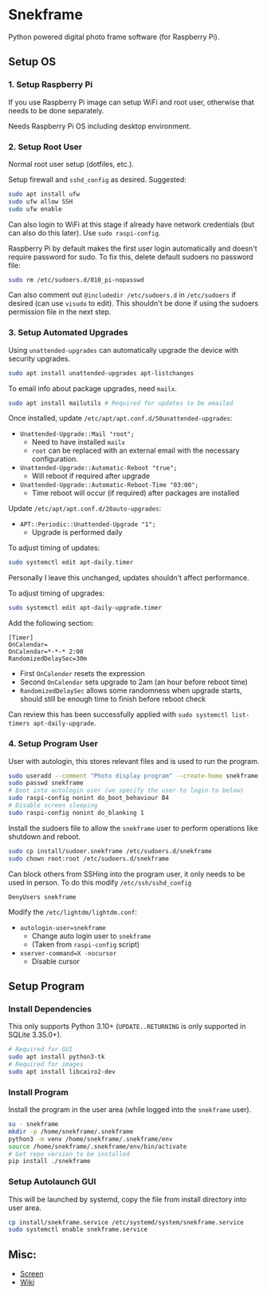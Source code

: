 # Snekframe
Python powered digital photo frame software (for Raspberry Pi).

## Setup OS

### 1. Setup Raspberry Pi
If you use Raspberry Pi image can setup WiFi and root user, otherwise that needs to be done separately.

Needs Raspberry Pi OS including desktop environment.

### 2. Setup Root User
Normal root user setup (dotfiles, etc.).

Setup firewall and `sshd_config` as desired. Suggested:
```bash
sudo apt install ufw
sudo ufw allow SSH
sudo ufw enable
```

Can also login to WiFi at this stage if already have network credentials (but can also do this later).
Use `sudo raspi-config`.

Raspberry Pi by default makes the first user login automatically and doesn't require password for sudo.
To fix this, delete default sudoers no password file:
```bash
sudo rm /etc/sudoers.d/010_pi-nopasswd
```

Can also comment out `@includedir /etc/sudoers.d` in `/etc/sudoers` if desired (can use `visudo` to edit).
This shouldn't be done if using the sudoers permission file in the next step.

### 3. Setup Automated Upgrades
Using `unattended-upgrades` can automatically upgrade the device with security upgrades.

```bash
sudo apt install unattended-upgrades apt-listchanges
```

To email info about package upgrades, need `mailx`.
```bash
sudo apt install mailutils # Required for updates to be emailed
```

Once installed, update `/etc/apt/apt.conf.d/50unattended-upgrades`:
- `Unattended-Upgrade::Mail "root";`
  - Need to have installed `mailx`
  - `root` can be replaced with an external email with the necessary configuration.
- `Unattended-Upgrade::Automatic-Reboot "true";`
  - Will reboot if required after upgrade
- `Unattended-Upgrade::Automatic-Reboot-Time "03:00";`
  - Time reboot will occur (if required) after packages are installed

Update `/etc/apt/apt.conf.d/20auto-upgrades`:
- `APT::Periodic::Unattended-Upgrade "1";`
  - Upgrade is performed daily

To adjust timing of updates:
```bash
sudo systemctl edit apt-daily.timer
```

Personally I leave this unchanged, updates shouldn't affect performance.

To adjust timing of upgrades:
```bash
sudo systemctl edit apt-daily-upgrade.timer
```

Add the following section:
```systemd.timer
[Timer]
OnCalendar=
OnCalendar=*-*-* 2:00
RandomizedDelaySec=30m
```

- First `OnCalender` resets the expression
- Second `OnCalendar` sets upgrade to 2am (an hour before reboot time)
- `RandomizedDelaySec` allows some randomness when upgrade starts, should still be enough time to finish before reboot check

Can review this has been successfully applied with `sudo systemctl list-timers apt-daily-upgrade`.

### 4. Setup Program User
User with autologin, this stores relevant files and is used to run the program.

```bash
sudo useradd --comment "Photo display program" --create-home snekframe
sudo passwd snekframe
# Boot into autologin user (we specify the user to login to below)
sudo raspi-config nonint do_boot_behaviour B4
# Disable screen sleeping
sudo raspi-config nonint do_blanking 1
```

Install the sudoers file to allow the `snekframe` user to perform operations like shutdown and reboot.
```bash
sudo cp install/sudoer.snekframe /etc/sudoers.d/snekframe
sudo chown root:root /etc/sudoers.d/snekframe
```

Can block others from SSHing into the program user, it only needs to be used in person.
To do this modify `/etc/ssh/sshd_config`
```sshd_config
DenyUsers snekframe
```

Modify the `/etc/lightdm/lightdm.conf`:
- `autologin-user=snekframe`
  - Change auto login user to `snekframe`
  - (Taken from `raspi-config` script)
- `xserver-command=X -nocursor`
  - Disable cursor

## Setup Program

### Install Dependencies
This only supports Python 3.10+ (`UPDATE..RETURNING` is only supported in SQLite 3.35.0+).

```bash
# Required for GUI
sudo apt install python3-tk
# Required for images
sudo apt install libcairo2-dev
```

### Install Program
Install the program in the user area (while logged into the `snekframe` user).

```bash
su - snekframe
mkdir -p /home/snekframe/.snekframe
python3 -m venv /home/snekframe/.snekframe/env
source /home/snekframe/.snekframe/env/bin/activate
# Get repo version to be installed
pip install ./snekframe
```

### Setup Autolaunch GUI
This will be launched by systemd, copy the file from install directory into user area.

```bash
cp install/snekframe.service /etc/systemd/system/snekframe.service
sudo systemctl enable snekframe.service
```

## Misc:

- [Screen](https://thepihut.com/products/10-1inch-capacitive-touch-display)
- [Wiki](https://www.waveshare.com/wiki/10.1DP-CAPLCD)
